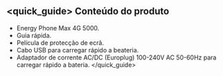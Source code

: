 ## <quick_guide> Conteúdo do produto

* Energy Phone Max 4G 5000.
* Guia rápida.
* Película de protecção de ecrã.
* Cabo USB para carregar rápido a beateria.
* Adaptador de corrente AC/DC (Europlug) 100-240V AC 50-60Hz para carregar rápido a bateria.
</quick_guide>
